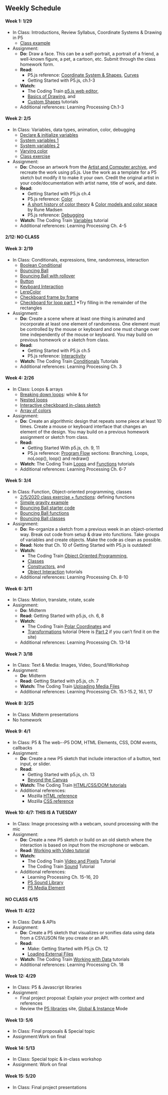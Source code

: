 ## Weekly Schedule
#### Week 1: 1/29
* In Class: Introductions, Review Syllabus, Coordinate Systems & Drawing in P5
    - [Class example](https://editor.p5js.org/jas920/sketches/7hxmC7Bl)
* Assignment: 
    - **Do:** Draw a face. This can be a self-portrait, a portrait of a friend, a well-known figure, a pet, a cartoon, etc. Submit through the class homework form.
    - **Read:** 
        - P5.js reference: [Coordinate System & Shapes](https://p5js.org/learn/coordinate-system-and-shapes.html), [Curves](https://p5js.org/learn/curves.html)
        - Getting Started with P5.js, ch.1-3
    - **Watch:** 
        - The Coding Train [p5.js web editor](https://www.youtube.com/watch?v=MXs1cOlidWs&feature=youtu.be),
        - [Basics of Drawing](https://thecodingtrain.com/Tutorials/1-p5js-basics/1.3-basics-of-drawing.html), and 
        - [Custom Shapes](https://thecodingtrain.com/Tutorials/9-additional-topics/9.22-custom-shapes.html) tutorials
    - Additional references: Learning Processing Ch.1-3

#### Week 2: 2/5
* In Class: Variables, data types, animation, color, debugging
    - [Declare & initialize variables](https://editor.p5js.org/jas920/sketches/S8dVRGct)
    - [System variables 1](https://editor.p5js.org/jas920/sketches/hz8F5ZMT)
    - [System variables 2](https://editor.p5js.org/jas920/sketches/QXq3scxh)
    - [Varying color](https://editor.p5js.org/jas920/sketches/CIk47JEp)
    - [Class exercise](https://editor.p5js.org/jas920/sketches/yzT2NNvB)
* Assignment: 
    - **Do:** Choose an artwork from the [Artist and Computer archive](https://www.atariarchives.org/artist/), and recreate the work using p5.js. Use the work as a template for a P5 sketch but modify it to make it your own. Credit the original artist in your code/documentation with artist name, title of work, and date.
    - **Read:** 
        - Getting Started with P5.js ch.4
        - P5.js reference: [Color](https://p5js.org/learn/color.html)
        - [A short history of color theory](https://programmingdesignsystems.com/color/a-short-history-of-color-theory/index.html) & [Color models and color space](https://programmingdesignsystems.com/color/color-models-and-color-spaces/index.html) by Rune Madsen
        - P5.js reference: [Debugging](https://p5js.org/learn/debugging.html)
    - **Watch:** The Coding Train [Variables](https://thecodingtrain.com/Tutorials/2-variables/) tutorial
    - Additional references: Learning Processing Ch. 4-5

#### 2/12: NO CLASS 

#### Week 3: 2/19
* In Class: Conditionals, expressions, time, randomness, interaction
    - [Boolean Conditional](https://editor.p5js.org/jas920/sketches/7bACvn27)
    - [Bouncing Ball](https://editor.p5js.org/jas920/sketches/KXDVveXq)
    - [Bouncing Ball with rollover](https://editor.p5js.org/jas920/sketches/n_RV0g2j)
    - [Button](https://editor.p5js.org/jas920/sketches/zwdlW5kl)
    - [Keyboard Interaction](https://editor.p5js.org/jas920/sketches/Ozcw3asZ)
    - [LerpColor](https://editor.p5js.org/jas920/sketches/651jV9SQ)
    - [Checkboard frame by frame](https://editor.p5js.org/jas920/sketches/3oeQNm50)
    - [Checkboard for loop part 1](https://editor.p5js.org/jas920/sketches/PnEaTlIh) *Try filling in the remainder of the rectangles
* Assignment: 
    - **Do:** Create a scene where at least one thing is animated and incorporate at least one element of randomness. One element must be controlled by the mouse or keyboard and one must change over time independently of the mouse or keyboard. You may build on previous homework or a sketch from class. 
    - **Read:** 
        - Getting Started with P5.js ch.5
        - P5.js reference: [Interactivity](https://p5js.org/learn/interactivity.html)
    - **Watch:** The Coding Train [Conditionals](https://thecodingtrain.com/Tutorials/3-conditionals/) Tutorials
    - Additional references: Learning Processing Ch. 3

#### Week 4: 2/26
* In Class: Loops & arrays
    - [Breaking down loops](https://editor.p5js.org/jas920/sketches/3ajzLddF): while & for
    - [Nested loops](https://editor.p5js.org/jas920/sketches/HpSfvfME)
    - [Interactive checkboard in-class sketch](https://editor.p5js.org/jas920/sketches/HpSfvfME)
    - [Array of colors](https://editor.p5js.org/jas920/sketches/JqmSZqBf)
* Assignment: 
    - **Do:** Create an algorithmic design that repeats some piece at least 10 times. Create a mouse or keyboard interface that changes an element of the design. You may build on a previous homework assignment or sketch from class.
    - **Read:** 
        - Getting Started With p5.js, ch. 9, 11
        - P5.js reference: [Program Flow](https://p5js.org/learn/program-flow.html) sections: Branching, Loops, noLoop(), loop() and redraw()
    - **Watch:** The Coding Train [Loops](https://thecodingtrain.com/Tutorials/4-loops/) and [Functions](https://thecodingtrain.com/Tutorials/5-functions/) tutorials
    - Additional references: Learning Processing Ch. 6-7

#### Week 5: 3/4
* In Class: Function, Object-oriented programming, classes
    - [2/5/2020 class exercise + functions](https://editor.p5js.org/jas920/sketches/DUXIvT1B): defining functions
    - [Simple gravity example](https://editor.p5js.org/jas920/sketches/ugeSwe01)
    - [Bouncing Ball starter code](https://editor.p5js.org/jas920/sketches/an73SZHp)
    - [Bouncing Ball functions](https://editor.p5js.org/jas920/sketches/F260rIsI)
    - [Bouncing Ball classes](https://editor.p5js.org/jas920/sketches/tLNVnCxz)
* Assignment: 
    - **Do:** Re-organize a sketch from a previous week in an object-oriented way. Break out code from setup & draw into functions. Take groups of variables and create objects. Make the code as clean as possible.
    - **Read:** Note that Ch. 10 of Getting Started with P5.js is outdated!
    - **Watch:** 
        - The Coding Train [Object Oriented Programming](https://www.youtube.com/watch?v=xG2Vbnv0wvg&feature=youtu.be),
        - [Classes](https://www.youtube.com/watch?v=T-HGdc8L-7w) 
        - [Constructors](https://www.youtube.com/watch?v=rHiSsgFRgx4), and 
        - [Object Interaction](https://thecodingtrain.com/Tutorials/7-object-interaction/) tutorials
    - Additional references: Learning Processing Ch. 8-10

#### Week 6: 3/11
* In Class: Motion, translate, rotate, scale
* Assignment: 
    - **Do:** Midterm
    - **Read:** Getting Started with p5.js, ch. 6, 8
    - **Watch:** 
        - The Coding Train [Polar Coordinates](https://thecodingtrain.com/Tutorials/9-additional-topics/9.20-polar-coordinates.html) and
        - [Transformations](https://thecodingtrain.com/Tutorials/9-additional-topics/9.1-transformations-part-1.html) tutorial (Here is [Part 2](https://www.youtube.com/watch?v=pkHZTWOoTLM) if you can’t find it on the site)
    - Additional references: Learning Processing Ch. 13-14

#### Week 7: 3/18
* In Class: Text & Media: Images, Video, Sound/Workshop
* Assignment: 
    - **Do:** Midterm
    - **Read:** Getting Started with p5.js, ch. 7 
    - **Watch:** The Coding Train [Uploading Media Files](https://www.youtube.com/watch?v=rO6M5hj0V-o)
    - Additional references: Learning Processing Ch. 15.1-15.2, 16.1, 17

#### Week 8: 3/25
* In Class: Midterm presentations
* No homework


#### Week 9: 4/1
* In Class: P5 & The web--P5 DOM, HTML Elements, CSS, DOM events, callbacks
* Assignment: 
    - **Do:** Create a new P5 sketch that include interaction of a button, text input, or slider.
    - **Read:** 
        - Getting Started with p5.js, ch. 13 
        - [Beyond the Canvas](https://github.com/processing/p5.js/wiki/Beyond-the-canvas)
    - **Watch:** The Coding Train [HTML/CSS/DOM tutorials](https://thecodingtrain.com/Tutorials/8-html-css-dom/)
    - Additional references: 
        - Mozilla [HTML reference](https://developer.mozilla.org/en-US/docs/Web/HTML)
        - Mozilla [CSS reference](https://developer.mozilla.org/en-US/docs/Learn/Getting_started_with_the_web/CSS_basics)

#### Week 10: 4/7: THIS IS A TUESDAY
* In Class: Image processing with a webcam, sound processing with the mic
* Assignment: 
    - **Do:** Create a new P5 sketch or build on an old sketch where the interaction is based on input from the microphone or webcam.
    - **Read:** [Working with Video tutorial](https://creative-coding.decontextualize.com/video/)
    - **Watch:** 
        - The Coding Train [Video and Pixels](https://www.youtube.com/playlist?list=PLRqwX-V7Uu6aKKsDHZdDvN6oCJ2hRY_Ig) Tutorial
        - The Coding Train [Sound](https://www.youtube.com/playlist?list=PLRqwX-V7Uu6aFcVjlDAkkGIixw70s7jpW) Tutorial
    - Additional references: 
        - Learning Processing Ch. 15-16, 20
        - [P5 Sound Library](https://p5js.org/reference/#/libraries/p5.sound)
        - [P5 Media Element](https://p5js.org/reference/#/p5.MediaElement)
    
#### NO CLASS 4/15

#### Week 11: 4/22
* In Class: Data & APIs
* Assignment: 
    - **Do:** Create a P5 sketch that visualizes or sonifies data using data from a CSV/JSON file you create or an API.
    - **Read:** 
        - Make: Getting Started with P5.js Ch. 12
        - [Loading External Files](https://github.com/processing/p5.js/wiki/Loading-external-files:-AJAX,-XML,-JSON) 
    - **Watch:** The Coding Train [Working with Data](https://thecodingtrain.com/Tutorials/10-working-with-data/) tutorials
    - Additional references: Learning Processing Ch. 18

#### Week 12: 4/29
* In Class: P5 & Javascript libraries
* Assignment: 
    - Final project proposal: Explain your project with context and references
    - Review the [P5 libraries](https://p5js.org/libraries/) site, [Global & Instance](https://github.com/processing/p5.js/wiki/Global-and-instance-mode) Mode

#### Week 13: 5/6
* In Class: Final proposals & Special topic
* Assignment:Work on final

#### Week 14: 5/13
* In Class: Special topic & in-class workshop
* Assignment: Work on final

#### Week 15: 5/20
* In Class: Final project presentations
